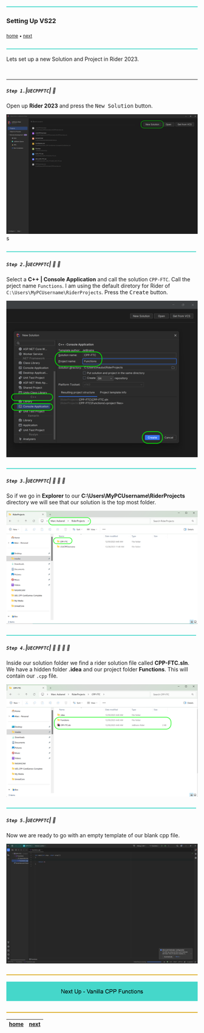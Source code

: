 ![](../images/line3.png)

### Setting Up VS22

<sub>[home](../README.md#user-content-ue5-cpp-functions--templates--classes) • [next](../vanilla-functions/README.md#user-content-vanilla-cpp-functions)</sub>

![](../images/line3.png)

Lets set up a new Solution and Project in Rider 2023.

<br>

---

##### `Step 1.`\|`UECPPFTC`| :small_blue_diamond:

Open up **Rider 2023** and press the <kbd>New Solution</kbd> button.

![create new vs22 project](images/newProject.png)s

![](../images/line2.png)

##### `Step 2.`\|`UECPPFTC`| :small_blue_diamond: :small_blue_diamond: 

Select a **C++ | Console Application** and call the solution `CPP-FTC`. Call the prject name `Functions`.  I am using the default diretory for Rider of `C:\Users\MyPCUsername\RiderProjects`.  Press the <kbd>Create</kbd> button.

![create an empty c++ project](images/emptycppproj.png)

![](../images/line2.png)

##### `Step 3.`\|`UECPPFTC`| :small_blue_diamond: :small_blue_diamond: :small_blue_diamond:

So if we go in **Explorer** to our **C:\Users\MyPCUsername\RiderProjects** directory we will see that our solution is the top most folder. 

![name project CPP_FTC then press create](images/configureProject.png)

![](../images/line2.png)

##### `Step 4.`\|`UECPPFTC`| :small_blue_diamond: :small_blue_diamond: :small_blue_diamond: :small_blue_diamond:

Inside our solution folder we find a rider solution file called **CPP-FTC.sln**.  We have a hidden folder **.idea** and our project folder **Functions**.  This will contain our `.cpp` file.

![add Functions.cpp file](images/addNewCPPFile.png)

![](../images/line2.png)

##### `Step 5.`\|`UECPPFTC`| :small_orange_diamond:

Now we are ready to go with an empty template of our blank cpp file.

![empty template](images/emptyTemplate.png)

![](../images/line.png)

<!-- <img src="https://via.placeholder.com/1000x100/45D7CA/000000/?text=Next Up - Vanilla CPP Functions"> -->

<!--![next up - ](images/banner.png)--><!-- old code -->
<a href="../vanilla-functions/README.md#user-content-vanilla-cpp-functions"><!-- new code -->
  <img src="images/banner.png" alt="Next Up - Vanilla CPP Functions" />
</a>

![](../images/line.png)

| [home](../README.md#user-content-ue5-cpp-functions--templates--classes) | [next](../vanilla-functions/README.md#user-content-vanilla-cpp-functions)|
|---|---| 

